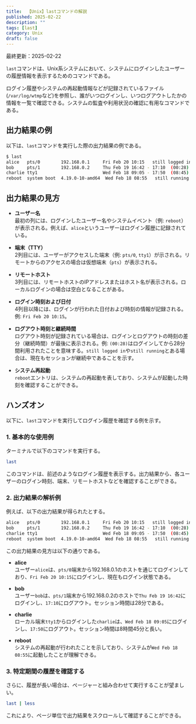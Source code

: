 ```yaml
---
title:  【Unix】lastコマンドの解説
published: 2025-02-22
description: ""
tags: [last]
category: Unix
draft: false
---
```

最終更新：2025-02-22


`last`コマンドは、Unix系システムにおいて、システムにログインしたユーザーの履歴情報を表示するためのコマンドである。

ログイン履歴やシステムの再起動情報などが記録されているファイル(`/var/log/wtmp`など)を参照し、誰がいつログインし、いつログアウトしたかの情報を一覧で確認できる。システムの監査や利用状況の確認に有用なコマンドである。


## 出力結果の例

以下は、`last`コマンドを実行した際の出力結果の例である。

```bash
$ last
alice   pts/0        192.168.0.1     Fri Feb 20 10:15   still logged in
bob     pts/1        192.168.0.2     Thu Feb 19 16:42 - 17:10  (00:28)
charlie tty1                         Wed Feb 18 09:05 - 17:50  (08:45)
reboot  system boot  4.19.0-10-amd64  Wed Feb 18 08:55   still running
```


## 出力結果の見方

- **ユーザー名**  
  最初の列には、ログインしたユーザー名やシステムイベント（例: `reboot`）が表示される。例えば、`alice`というユーザーはログイン履歴に記録されている。

- **端末（TTY）**  
  2列目には、ユーザーがアクセスした端末（例: `pts/0`, `tty1`）が示される。リモートからのアクセスの場合は仮想端末（`pts`）が表示される。

- **リモートホスト**  
  3列目には、リモートホストのIPアドレスまたはホスト名が表示される。ローカルログインの場合は空白となることがある。

- **ログイン時刻および日付**  
  4列目以降には、ログインが行われた日付および時刻の情報が記録される。例: `Fri Feb 20 10:15`。

- **ログアウト時刻と継続時間**  
  ログアウト時刻が記録されている場合は、ログインとログアウトの時刻の差分（継続時間）が最後に表示される。例: `(00:28)`はログインしてから28分間利用されたことを意味する。`still logged in`や`still running`とある場合は、現在もセッションが継続中であることを示す。

- **システム再起動**  
  `reboot`エントリは、システムの再起動を表しており、システムが起動した時刻を確認することができる。


## ハンズオン

以下に、`last`コマンドを実行してログイン履歴を確認する例を示す。

### 1. 基本的な使用例

ターミナルで以下のコマンドを実行する。

```bash
last
```

このコマンドは、前述のようなログイン履歴を表示する。出力結果から、各ユーザーのログイン時刻、端末、リモートホストなどを確認することができる。

### 2. 出力結果の解析例

例えば、以下の出力結果が得られたとする。

```bash
alice   pts/0        192.168.0.1     Fri Feb 20 10:15   still logged in
bob     pts/1        192.168.0.2     Thu Feb 19 16:42 - 17:10  (00:28)
charlie tty1                         Wed Feb 18 09:05 - 17:50  (08:45)
reboot  system boot  4.19.0-10-amd64  Wed Feb 18 08:55   still running
```

この出力結果の見方は以下の通りである。

- **alice**  
  ユーザー`alice`は、`pts/0`端末から192.168.0.1のホストを通じてログインしており、`Fri Feb 20 10:15`にログインし、現在もログイン状態である。

- **bob**  
  ユーザー`bob`は、`pts/1`端末から192.168.0.2のホストで`Thu Feb 19 16:42`にログインし、`17:10`にログアウト。セッション時間は28分である。

- **charlie**  
  ローカル端末`tty1`からログインした`charlie`は、`Wed Feb 18 09:05`にログインし、`17:50`にログアウト。セッション時間は8時間45分と長い。

- **reboot**  
  システムの再起動が行われたことを示しており、システムが`Wed Feb 18 08:55`に起動したことが理解できる。

### 3. 特定期間の履歴を確認する

さらに、履歴が長い場合は、ページャーと組み合わせて実行することが望ましい。

```bash
last | less
```

これにより、ページ単位で出力結果をスクロールして確認することができる。

